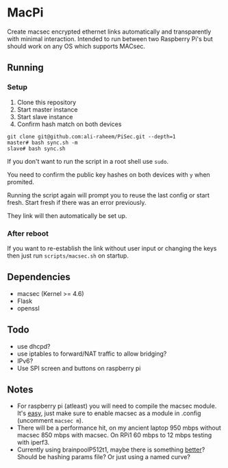 # MacPi
Create macsec encrypted ethernet links automatically and transparently with minimal interaction. Intended to run between two Raspberry Pi's but should work on any OS which supports MACsec.
## Running

### Setup
1. Clone this repository
2. Start master instance
3. Start slave instance
4. Confirm hash match on both devices

```
git clone git@github.com:ali-raheem/PiSec.git --depth=1
master# bash sync.sh -m
slave# bash sync.sh
```
If you don't want to run the script in a root shell use ```sudo```.

You need to confirm the public key hashes on both devices with ```y``` when promited.

Running the script again will prompt you to reuse the last config or start fresh. Start fresh if there was an error previously.

They link will then automatically be set up.

### After reboot

If you want to re-establish the link without user input or changing the keys then just run `scripts/macsec.sh` on startup.

## Dependencies

* macsec (Kernel >= 4.6)
* Flask
* openssl

## Todo

* use dhcpd?
* use iptables to forward/NAT traffic to allow bridging?
* IPv6?
* Use SPI screen and buttons on raspberry pi

## Notes

* For raspberry pi (atleast) you will need to compile the macsec module. It's [easy](https://www.raspberrypi.org/documentation/linux/kernel/configuring.md), just make sure to enable macsec as a module in .config (uncomment `macsec m`).
* There will be a performance hit, on my ancient laptop 950 mbps without macsec 850 mbps with macsec. On RPi1 60 mbps to 12 mbps testing with iperf3.
* Currently using brainpoolP512t1, maybe there is something [better](https://safecurves.cr.yp.to/)? Should be hashing params file? Or just using a named curve?
